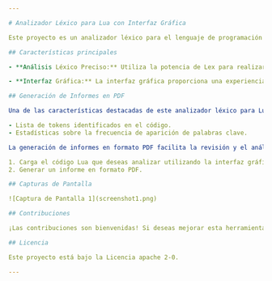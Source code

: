 ```yaml
---

# Analizador Léxico para Lua con Interfaz Gráfica

Este proyecto es un analizador léxico para el lenguaje de programación Lua implementado utilizando la herramienta Lex. Además, incluye una interfaz gráfica que permite a los usuarios analizar.

## Características principales

- **Análisis Léxico Preciso:** Utiliza la potencia de Lex para realizar un análisis léxico preciso y eficiente de los programas Lua, identificando tokens y palabras clave de manera adecuada.

- **Interfaz Gráfica:** La interfaz gráfica proporciona una experiencia de usuario amigable, permitiendo cargar y analizar fácilmente el código Lua.

## Generación de Informes en PDF

Una de las características destacadas de este analizador léxico para Lua es su capacidad para generar informes en formato PDF que contienen información relevante sobre el código Lua analizado. Estos informes incluyen:

- Lista de tokens identificados en el código.
- Estadísticas sobre la frecuencia de aparición de palabras clave.

La generación de informes en formato PDF facilita la revisión y el análisis detallado del código Lua, lo que puede ser útil para los desarrolladores y diseñadores. Para generar un informe en PDF, simplemente sigue estos pasos:

1. Carga el código Lua que deseas analizar utilizando la interfaz gráfica.
2. Generar un informe en formato PDF.

## Capturas de Pantalla

![Captura de Pantalla 1](screenshot1.png)

## Contribuciones

¡Las contribuciones son bienvenidas! Si deseas mejorar esta herramienta o agregar nuevas características, no dudes en hacer una solicitud de extracción.

## Licencia

Este proyecto está bajo la Licencia apache 2-0. 

---
```

